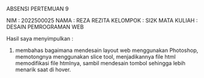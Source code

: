 ABSENSI PERTEMUAN 9

NIM : 2022500025
NAMA : REZA REZITA
KELOMPOK : SI2K
MATA KULIAH : DESAIN PEMROGRAMAN WEB

Hasil saya menyimpulkan :
1) membahas bagaimana mendesain layout web menggunakan Photoshop, memotongnya menggunakan slice tool, menjadikannya file html 
memodifikasi file htmlnya, sambil mendesain tombol sehingga lebih menarik saat di hover.
